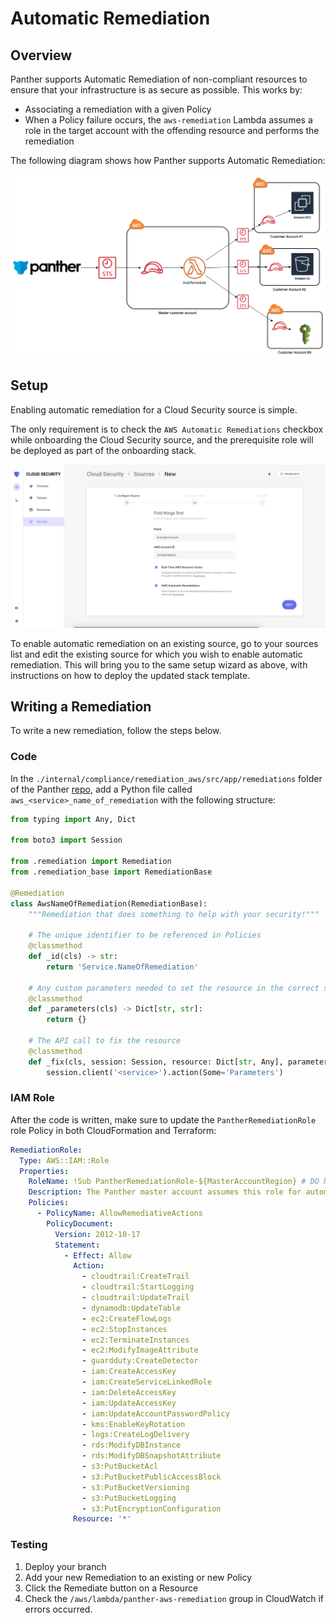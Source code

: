 # Automatic Remediation

## Overview

Panther supports Automatic Remediation of non-compliant resources to ensure that your infrastructure is as secure as possible. This works by:

- Associating a remediation with a given Policy
- When a Policy failure occurs, the `aws-remediation` Lambda assumes a role in the target account with the offending resource and performs the remediation

The following diagram shows how Panther supports Automatic Remediation:

![remediation diagram](../../.gitbook/assets/autoremediationmulticustomeraccount.png)

## Setup

Enabling automatic remediation for a Cloud Security source is simple.

The only requirement is to check the `AWS Automatic Remediations` checkbox while onboarding the Cloud Security source, and the prerequisite role will be deployed as part of the onboarding stack.

![enable remediations checkbox](../../.gitbook/assets/enableRemediations.png)

To enable automatic remediation on an existing source, go to your sources list and edit the existing source for which you wish to enable automatic remediation. This will bring you to the same setup wizard as above, with instructions on how to deploy the updated stack template.

## Writing a Remediation

To write a new remediation, follow the steps below.

### Code

In the `./internal/compliance/remediation_aws/src/app/remediations` folder of the Panther [repo](https://github.com/panther-labs/panther), add a Python file called `aws_<service>_name_of_remediation` with the following structure:

```python
from typing import Any, Dict

from boto3 import Session

from .remediation import Remediation
from .remediation_base import RemediationBase

@Remediation
class AwsNameOfRemediation(RemediationBase):
    """Remediation that does something to help with your security!"""

    # The unique identifier to be referenced in Policies
    @classmethod
    def _id(cls) -> str:
        return 'Service.NameOfRemediation'

    # Any custom parameters needed to set the resource in the correct state
    @classmethod
    def _parameters(cls) -> Dict[str, str]:
        return {}

    # The API call to fix the resource
    @classmethod
    def _fix(cls, session: Session, resource: Dict[str, Any], parameters: Dict[str, str]) -> None:
        session.client('<service>').action(Some='Parameters')
```

### IAM Role

After the code is written, make sure to update the `PantherRemediationRole` role Policy in both CloudFormation and Terraform:

```yaml
RemediationRole:
  Type: AWS::IAM::Role
  Properties:
    RoleName: !Sub PantherRemediationRole-${MasterAccountRegion} # DO NOT CHANGE! backend.yml CF depends on this name
    Description: The Panther master account assumes this role for automatic remediation of policy violations
    Policies:
      - PolicyName: AllowRemediativeActions
        PolicyDocument:
          Version: 2012-10-17
          Statement:
            - Effect: Allow
              Action:
                - cloudtrail:CreateTrail
                - cloudtrail:StartLogging
                - cloudtrail:UpdateTrail
                - dynamodb:UpdateTable
                - ec2:CreateFlowLogs
                - ec2:StopInstances
                - ec2:TerminateInstances
                - ec2:ModifyImageAttribute
                - guardduty:CreateDetector
                - iam:CreateAccessKey
                - iam:CreateServiceLinkedRole
                - iam:DeleteAccessKey
                - iam:UpdateAccessKey
                - iam:UpdateAccountPasswordPolicy
                - kms:EnableKeyRotation
                - logs:CreateLogDelivery
                - rds:ModifyDBInstance
                - rds:ModifyDBSnapshotAttribute
                - s3:PutBucketAcl
                - s3:PutBucketPublicAccessBlock
                - s3:PutBucketVersioning
                - s3:PutBucketLogging
                - s3:PutEncryptionConfiguration
              Resource: '*'
```

### Testing

1. Deploy your branch
2. Add your new Remediation to an existing or new Policy
3. Click the Remediate button on a Resource
4. Check the `/aws/lambda/panther-aws-remediation` group in CloudWatch if errors occurred.

